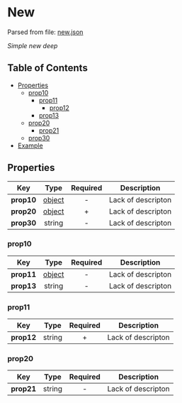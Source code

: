 # __New__
Parsed from file: [new.json](https://github.com/McCastles/JMC/blob/master/examples/simple/simple-deep.json)

_Simple new deep_
## Table of Contents
* [Properties](#properties)
	* [prop10](#prop10)
		* [prop11](#prop11)
			* [prop12](#prop11)
		* [prop13](#prop10)
	* [prop20](#prop20)
		* [prop21](#prop20)
	* [prop30](#properties)
* [Example](#example)
## __Properties__

|Key|Type|Required|Description|
|-|:-:|:-:|-|
|__prop10__|[object](#prop10)|-|Lack of descripton|
|__prop20__|[object](#prop20)|+|Lack of descripton|
|__prop30__|string|-|Lack of descripton|
### __prop10__

|Key|Type|Required|Description|
|-|:-:|:-:|-|
|__prop11__|[object](#prop11)|-|Lack of descripton|
|__prop13__|string|-|Lack of descripton|
### __prop11__

|Key|Type|Required|Description|
|-|:-:|:-:|-|
|__prop12__|string|+|Lack of descripton|
### __prop20__

|Key|Type|Required|Description|
|-|:-:|:-:|-|
|__prop21__|string|-|Lack of descripton|